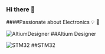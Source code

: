 ### Hi there 👋
####Passionate about Electronics 💡 🔌

![AltiumDesigner](https://img.shields.io/badge/altium%20designer-A5915F?style=for-the-badge&logo=altium%20designer&logoColor=white) ##Altium Designer

![STM32](https://www.st.com/content/dam/ecosystems/stm32-gui/stm32-logo.png) ##STM32

<!--
**arminhmt/arminhmt** is a ✨ _special_ ✨ repository because its `README.md` (this file) appears on your GitHub profile.

Here are some ideas to get you started:

- 🔭 I’m currently working on ...
- 🌱 I’m currently learning ...
- 👯 I’m looking to collaborate on ...
- 🤔 I’m looking for help with ...
- 💬 Ask me about ...
- 📫 How to reach me: ...
- 😄 Pronouns: ...
- ⚡ Fun fact: ...
-->
